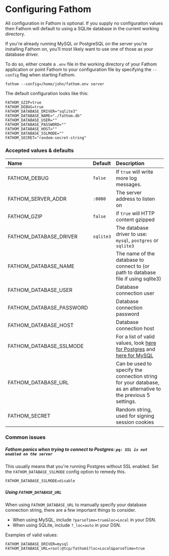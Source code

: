 # Configuring Fathom

All configuration in Fathom is optional. If you supply no configuration values then Fathom will default to using a SQLite database in the current working directory.

If you're already running MySQL or PostgreSQL on the server you're installing Fathom on, you'll most likely want to use one of those as your database driver.

To do so, either create a `.env` file in the working directory of your Fathom application or point Fathom to your configuration file by specifying the `--config` flag when starting Fathom.

`
fathom --config=/home/john/fathom.env server
`

The default configuration looks like this:

```
FATHOM_GZIP=true
FATHOM_DEBUG=true
FATHOM_DATABASE_DRIVER="sqlite3"
FATHOM_DATABASE_NAME="./fathom.db"
FATHOM_DATABASE_USER=""
FATHOM_DATABASE_PASSWORD=""
FATHOM_DATABASE_HOST=""
FATHOM_DATABASE_SSLMODE=""
FATHOM_SECRET="random-secret-string"
```

### Accepted values & defaults

| Name | Default | Description
| :---- | :---| :---
| FATHOM_DEBUG | `false` | If `true` will write more log messages.
| FATHOM_SERVER_ADDR | `:8080` | The server address to listen on
| FATHOM_GZIP | `false` | if `true` will HTTP content gzipped
| FATHOM_DATABASE_DRIVER | `sqlite3` | The database driver to use: `mysql`, `postgres` or `sqlite3`
| FATHOM_DATABASE_NAME |  | The name of the database to connect to (or path to database file if using sqlite3)
| FATHOM_DATABASE_USER |  | Database connection user
| FATHOM_DATABASE_PASSWORD | | Database connection password
| FATHOM_DATABASE_HOST |  | Database connection host
| FATHOM_DATABASE_SSLMODE | | For a list of valid values, look [here for Postgres](https://www.postgresql.org/docs/9.1/static/libpq-ssl.html#LIBPQ-SSL-PROTECTION) and [here for MySQL](https://github.com/Go-SQL-Driver/MySQL/#tls)
| FATHOM_DATABASE_URL | | Can be used to specify the connection string for your database, as an alternative to the previous 5 settings. 
| FATHOM_SECRET |  | Random string, used for signing session cookies

### Common issues

##### Fathom panics when trying to connect to Postgres: `pq: SSL is not enabled on the server`

This usually means that you're running Postgres without SSL enabled. Set the `FATHOM_DATABASE_SSLMODE` config option to remedy this.

```
FATHOM_DATABASE_SSLMODE=disable
```

##### Using `FATHOM_DATABASE_URL`

When using `FATHOM_DATABASE_URL` to manually specify your database connection string, there are a few important things to consider.

- When using MySQL, include `?parseTime=true&loc=Local` in your DSN.
- When using SQLite, include `?_loc=auto` in your DSN.

Examples of valid values:

```
FATHOM_DATABASE_DRIVER=mysql
FATHOM_DATABASE_URL=root:@tcp/fathom1?loc=Local&parseTime=true
```
